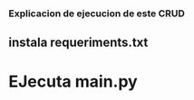 ###   Explicacion de ejecucion de este CRUD
##  instala requeriments.txt
 
 #      EJecuta  main.py


